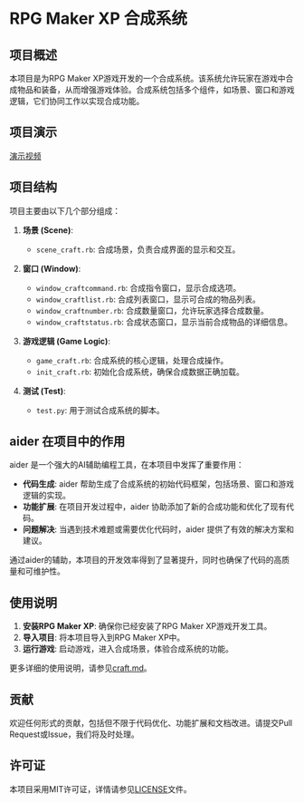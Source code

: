 # RPG Maker XP 合成系统

## 项目概述

本项目是为RPG Maker XP游戏开发的一个合成系统。该系统允许玩家在游戏中合成物品和装备，从而增强游戏体验。合成系统包括多个组件，如场景、窗口和游戏逻辑，它们协同工作以实现合成功能。

## 项目演示

[演示视频](https://github.com/gxm11/RPGXP-Crafting-System/releases/download/v1.0/bandicam.2024-07-28.17-14-58-924.mp4)

## 项目结构

项目主要由以下几个部分组成：

1. **场景 (Scene)**:
   - `scene_craft.rb`: 合成场景，负责合成界面的显示和交互。

2. **窗口 (Window)**:
   - `window_craftcommand.rb`: 合成指令窗口，显示合成选项。
   - `window_craftlist.rb`: 合成列表窗口，显示可合成的物品列表。
   - `window_craftnumber.rb`: 合成数量窗口，允许玩家选择合成数量。
   - `window_craftstatus.rb`: 合成状态窗口，显示当前合成物品的详细信息。

3. **游戏逻辑 (Game Logic)**:
   - `game_craft.rb`: 合成系统的核心逻辑，处理合成操作。
   - `init_craft.rb`: 初始化合成系统，确保合成数据正确加载。

4. **测试 (Test)**:
   - `test.py`: 用于测试合成系统的脚本。

## aider 在项目中的作用

aider 是一个强大的AI辅助编程工具，在本项目中发挥了重要作用：

- **代码生成**: aider 帮助生成了合成系统的初始代码框架，包括场景、窗口和游戏逻辑的实现。
- **功能扩展**: 在项目开发过程中，aider 协助添加了新的合成功能和优化了现有代码。
- **问题解决**: 当遇到技术难题或需要优化代码时，aider 提供了有效的解决方案和建议。

通过aider的辅助，本项目的开发效率得到了显著提升，同时也确保了代码的高质量和可维护性。

## 使用说明

1. **安装RPG Maker XP**: 确保你已经安装了RPG Maker XP游戏开发工具。
2. **导入项目**: 将本项目导入到RPG Maker XP中。
3. **运行游戏**: 启动游戏，进入合成场景，体验合成系统的功能。

更多详细的使用说明，请参见[craft.md](craft.md)。

## 贡献

欢迎任何形式的贡献，包括但不限于代码优化、功能扩展和文档改进。请提交Pull Request或Issue，我们将及时处理。

## 许可证

本项目采用MIT许可证，详情请参见[LICENSE](LICENSE)文件。
